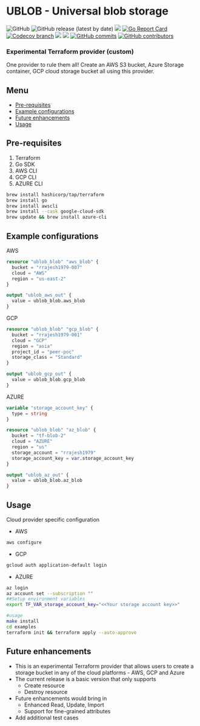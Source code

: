 # UBLOB - Universal blob storage

<p>
<img alt="GitHub" src="https://img.shields.io/github/license/rrajesh1979/terraform-provider-ublob">
<img alt="GitHub release (latest by date)" src="https://img.shields.io/github/v/release/rrajesh1979/terraform-provider-ublob">
<a href="https://circleci.com/gh/rrajesh1979/terraform-provider-ublob/tree/master"><img src="https://circleci.com/gh/rrajesh1979/terraform-provider-ublob/tree/master.svg?style=svg"></a>
<a href="https://goreportcard.com/report/github.com/rrajesh1979/terraform-provider-ublob"><img src="https://goreportcard.com/badge/github.com/rrajesh1979/terraform-provider-ublob" alt="Go Report Card"></a>
<a href="https://codecov.io/github/rrajesh1979/terraform-provider-ublob"><img src="https://codecov.io/github/rrajesh1979/terraform-provider-ublob/branch/master/graph/badge.svg?token=ER2FNUMIUV" alt="Codecov branch"></a>
<a href="https://codeclimate.com/github/rrajesh1979/terraform-provider-ublob/maintainability"><img src="https://api.codeclimate.com/v1/badges/186b72a6bed912c8a8ba/maintainability" /></a>
<a href="https://codeclimate.com/github/rrajesh1979/terraform-provider-ublob/test_coverage"><img src="https://api.codeclimate.com/v1/badges/186b72a6bed912c8a8ba/test_coverage" /></a>
<a href="https://img.shields.io/github/contributors/rrajesh1979/terraform-provider-ublob"><img alt="GitHub commits" src="https://img.shields.io/github/contributors/rrajesh1979/terraform-provider-ublob"></a>
<a href="https://img.shields.io/github/commit-activity/w/rrajesh1979/terraform-provider-ublob"><img alt="GitHub contributors" src="https://img.shields.io/github/commit-activity/w/rrajesh1979/terraform-provider-ublob"></a>
</p>


<h3>Experimental Terraform provider (custom) </h3>
<p>One provider to rule them all! Create an AWS S3 bucket, Azure Storage container, GCP cloud storage bucket all using this provider.</p>

Menu
----

- [Pre-requisites](#pre-requisites)
- [Example configurations](#example-configurations)
- [Future enhancements](#future-enhancements)
- [Usage](#usage)

Pre-requisites
----
1. Terraform
2. Go SDK
3. AWS CLI
4. GCP CLI
5. AZURE CLI
```bash
brew install hashicorp/tap/terraform
brew install go
brew install awscli
brew install --cask google-cloud-sdk
brew update && brew install azure-cli
```

Example configurations
----
AWS
```terraform
resource "ublob_blob" "aws_blob" {
  bucket = "rrajesh1979-007"
  cloud = "AWS"
  region = "us-east-2"
}

output "ublob_aws_out" {
  value = ublob_blob.aws_blob
}
```

GCP
```terraform
resource "ublob_blob" "gcp_blob" {
  bucket = "rrajesh1979-001"
  cloud = "GCP"
  region = "asia"
  project_id = "peer-poc"
  storage_class = "Standard"
}

output "ublob_gcp_out" {
  value = ublob_blob.gcp_blob
}
```

AZURE
```terraform
variable "storage_account_key" {
  type = string
}

resource "ublob_blob" "az_blob" {
  bucket = "tf-blob-2"
  cloud = "AZURE"
  region = "us"
  storage_account = "rrajesh1979"
  storage_account_key = var.storage_account_key
}

output "ublob_az_out" {
  value = ublob_blob.az_blob
}
```

Usage
----

Cloud provider specific configuration
- AWS
```bash
aws configure
```

- GCP
```bash
gcloud auth application-default login
```

- AZURE
```bash
az login
az account set --subscription ""
##Setup environment variables
export TF_VAR_storage_account_key="<<Your storage account key>>"
```

```bash
#usage
make install
cd examples
terraform init && terraform apply --auto-approve
```

Future enhancements
----
- This is an experimental Terraform provider that allows users to create a storage bucket in any of the cloud platforms - AWS, GCP and Azure
- The current release is a basic version that only supports
  - Create resource
  - Destroy resource
- Future enhancements would bring in
  - Enhanced Read, Update, Import
  - Support for fine-grained attributes
- Add additional test cases